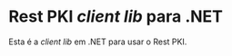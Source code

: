 ﻿---
uid: Lacuna.RestPki.Client
---

# Rest PKI *client lib* para .NET

Esta é a *client lib* em .NET para usar o Rest PKI.
